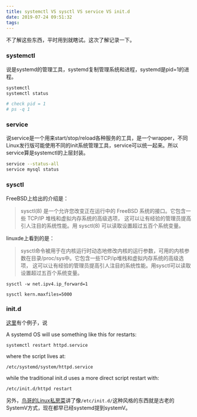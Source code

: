 ```yaml
---
title: systemctl VS sysctl VS service VS init.d
date: 2019-07-24 09:51:32
tags:
---
```


不了解这些东西，平时用到就瞎试。这次了解记录一下。


### systemctl

说是systemd的管理工具，systemd复制管理系统和进程，systemd是pid=1的进程。

```bash
systemctl
systemctl status

# check pid = 1
# ps -q 1
```

### service

说service是一个用来start/stop/reload各种服务的工具，是一个wrapper，不同Linux发行版可能使用不同的init系统管理工具，service可以统一起来。所以service算是systemctl的上层封装。

```bash
service --status-all
service mysql status
```

### sysctl

FreeBSD上给出的介绍是：

> sysctl(8) 是一个允许您改变正在运行中的 FreeBSD 系统的接口。它包含一些 TCP/IP 堆栈和虚拟内存系统的高级选项， 这可以让有经验的管理员提高引人注目的系统性能。用 sysctl(8) 可以读取设置超过五百个系统变量。

linuxde上看到的是：

> sysctl命令被用于在内核运行时动态地修改内核的运行参数，可用的内核参数在目录/proc/sys中。它包含一些TCP/ip堆栈和虚拟内存系统的高级选项， 这可以让有经验的管理员提高引人注目的系统性能。用sysctl可以读取设置超过五百个系统变量。

```
sysctl -w net.ipv4.ip_forward=1

sysctl kern.maxfiles=5000
```

### init.d

[这里][1]有个例子，说

A systemd OS will use something like this for restarts:

```
systemctl restart httpd.service
```

where the script lives at:
```
/etc/systemd/system/httpd.service
```

while the traditional init.d uses a more direct script restart with:
```
/etc/init.d/httpd restart
```

另外，[鸟哥的Linux私房菜][2]讲了像`/etc/init.d/`这种风格的东西就是古老的SystemV方式，现在都早已经systemd提到systemV。

[1]: https://help.directadmin.com/item.php?id=642
[2]: http://linux.vbird.org/linux_basic/0560daemons.php
